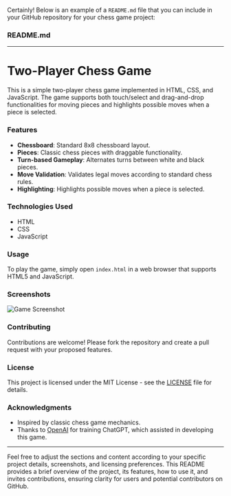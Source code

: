 Certainly! Below is an example of a `README.md` file that you can include in your GitHub repository for your chess game project:

### README.md

---

# Two-Player Chess Game

This is a simple two-player chess game implemented in HTML, CSS, and JavaScript. The game supports both touch/select and drag-and-drop functionalities for moving pieces and highlights possible moves when a piece is selected.

### Features

- **Chessboard**: Standard 8x8 chessboard layout.
- **Pieces**: Classic chess pieces with draggable functionality.
- **Turn-based Gameplay**: Alternates turns between white and black pieces.
- **Move Validation**: Validates legal moves according to standard chess rules.
- **Highlighting**: Highlights possible moves when a piece is selected.

### Technologies Used

- HTML
- CSS
- JavaScript

### Usage

To play the game, simply open `index.html` in a web browser that supports HTML5 and JavaScript.

### Screenshots

![Game Screenshot](screenshots/game.png)

### Contributing

Contributions are welcome! Please fork the repository and create a pull request with your proposed features.

### License

This project is licensed under the MIT License - see the [LICENSE](LICENSE) file for details.

### Acknowledgments

- Inspired by classic chess game mechanics.
- Thanks to [OpenAI](https://openai.com) for training ChatGPT, which assisted in developing this game.

---

Feel free to adjust the sections and content according to your specific project details, screenshots, and licensing preferences. This README provides a brief overview of the project, its features, how to use it, and invites contributions, ensuring clarity for users and potential contributors on GitHub.

